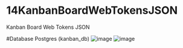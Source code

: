 # 14KanbanBoardWebTokensJSON
Kanban Board Web Tokens JSON


#Database Postgres (kanban_db)
![image](https://github.com/user-attachments/assets/17a0fb03-e486-4413-8ba0-09d8b9717680)
![image](https://github.com/user-attachments/assets/3f8369c2-695d-46bd-8a65-54d112aa622b)


